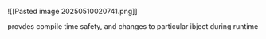 ![[Pasted image 20250510020741.png]]

provdes compile time safety, and changes to particular ibject during runtime